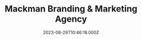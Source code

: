 ---
date: 2023-08-29T10:46:18.000Z
title: Mackman Branding & Marketing Agency
latitude: 52.03715552651302
longitude: 0.7307864160783151
category: checkin
---